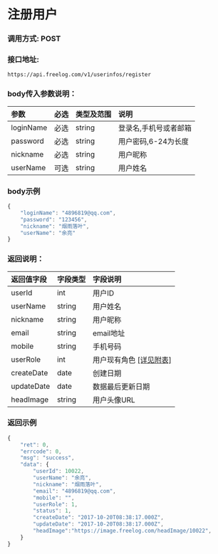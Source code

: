# 注册用户

### 调用方式: POST

### 接口地址:

```
https://api.freelog.com/v1/userinfos/register
```

### body传入参数说明：

| 参数 | 必选 | 类型及范围 | 说明 |
| :--- | :--- | :--- | :--- |
|loginName|必选|string|登录名,手机号或者邮箱|
|password|必选|string|用户密码,6-24为长度|
|nickname|必选|string|用户昵称|
|userName|可选|string|用户姓名|


### body示例

```js
{
    "loginName": "4896819@qq.com",
    "password": "123456",
    "nickname": "烟雨落叶",
    "userName": "余亮"
}
```

### 返回说明：

| 返回值字段 | 字段类型 | 字段说明 |
| :--- | :--- | :--- |
| userId | int | 用户ID |
| userName | string | 用户姓名 |
| nickname | string | 用户昵称 |
| email | string | email地址 |
| mobile | string | 手机号码 |
| userRole | int | 用户现有角色 [[详见附表]][用户角色] |
| createDate | date | 创建日期 |
| updateDate | date | 数据最后更新日期 |
| headImage | string | 用户头像URL |


### 返回示例

```js
{
    "ret": 0,
    "errcode": 0,
    "msg": "success",
    "data": {
        "userId": 10022,
        "userName": "余亮",
        "nickname": "烟雨落叶",
        "email": "4896819@qq.com",
        "mobile": "",
        "userRole": 1,
        "status": 1,
        "createDate": "2017-10-20T08:38:17.000Z",
        "updateDate": "2017-10-20T08:38:17.000Z",
        "headImage":"https://image.freelog.com/headImage/10022",
    }
}
```

[用户角色]: /附表/用户角色.html "用户角色"
